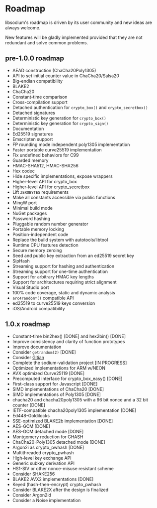 # Roadmap

libsodium's roadmap is driven by its user community and new ideas are always welcome.

New features will be gladly implemented provided that they are not redundant and solve common problems.

## pre-1.0.0 roadmap

- AEAD construction (ChaCha20Poly1305)
- API to set initial counter value in ChaCha20/Salsa20
- Big-endian compatibility
- BLAKE2
- ChaCha20
- Constant-time comparison
- Cross-compilation support
- Detached authentication for `crypto_box()` and `crypto_secretbox()`
- Detached signatures
- Deterministic key generation for `crypto_box()`
- Deterministic key generation for `crypto_sign()`
- Documentation
- Ed25519 signatures
- Emscripten support
- FP rounding mode independent poly1305 implementation
- Faster portable curve25519 implementation
- Fix undefined behaviors for C99
- Guarded memory
- HMAC-SHA512, HMAC-SHA256
- Hex codec
- Hide specific implementations, expose wrappers
- Higher-level API for crypto_box
- Higher-level API for crypto_secretbox
- Lift `ZEROBYTES` requirements
- Make all constants accessible via public functions
- MingW port
- Minimal build mode
- NuGet packages
- Password hashing
- Pluggable random number generator
- Portable memory locking
- Position-independent code
- Replace the build system with autotools/libtool
- Runtime CPU features detection
- Secure memory zeroing
- Seed and public key extraction from an ed25519 secret key
- SipHash
- Streaming support for hashing and authentication
- Streaming support for one-time authentication
- Support for arbitrary HMAC key lengths
- Support for architectures requiring strict alignment
- Visual Studio port
- 100% code coverage, static and dynamic analysis
- `arc4random*()` compatible API
- ed25519 to curve25519 keys conversion
- iOS/Android compatibility

## 1.0.x roadmap

- Constant-time bin2hex() [DONE] and hex2bin() [DONE]
- Improve consistency and clarity of function prototypes
- Improve documentation
- Consider `getrandom(2)` [DONE]
- Consider [Gitian](https://gitian.org/)
- Complete the sodium-validation project [IN PROGRESS]
- Optimized implementations for ARM w/NEON
- AVX optimized Curve25119 [DONE]
- Precomputed interface for crypto_box_easy() [DONE]
- First-class support for Javascript [DONE]
- SIMD implementations of ChaCha20 [DONE]
- SIMD implementations of Poly1305 [DONE]
- chacha20 and chacha20poly1305 with a 96 bit nonce and a 32 bit counter [DONE]
- IETF-compatible chacha20poly1305 implementation [DONE]
- Ed448-Goldilocks
- SSE-optimized BLAKE2b implementation [DONE]
- AES-GCM [DONE]
- AES-GCM detached mode [DONE]
- Montgomery reduction for GHASH
- ChaCha20-Poly1305 detached mode [DONE]
- Argon2i as crypto_pwhash [DONE]
- Multithreaded crypto_pwhash
- High-level key exchange API
- Generic subkey derivation API
- HS1-SIV or other nonce-misuse resistant scheme
- Consider SHAKE256
- BLAKE2 AVX2 implementations [DONE]
- Keyed (hash-then-encrypt) crypto_pwhash
- Consider BLAKE2X after the design is finalized
- Consider Argon2id
- Consider a Noise implementation
